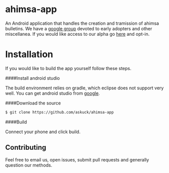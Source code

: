 ahimsa-app
==========

An Android application that handles the creation and tramission of ahimsa bulletins.
We have a [google group](https://groups.google.com/forum/?utm_medium=email&utm_source=footer#!forum/ahimsa-dev) devoted to early adopters and other miscellanea. 
If you would like access to our alpha go [here](https://groups.google.com/forum/?utm_medium=email&utm_source=footer#!topic/ahimsa-dev/lm7pbutsN0w) and opt-in.

Installation
============

If you would like to build the app yourself follow these steps.

####Install android studio

The build environment relies on gradle, which eclipse does not support very well.
You can get android studio from [google](https://developer.android.com/sdk/installing/studio.html).

####Download the source

```bash
$ git clone https://github.com/askuck/ahimsa-app
```

####Build

Connect your phone and click build.



Contributing
------------

Feel free to email us, open issues, submit pull requests and generally question our methods.
